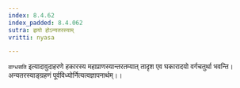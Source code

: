 ```yaml
---
index: 8.4.62
index_padded: 8.4.062
sutra: झयो होऽन्यतरस्याम्
vritti: nyasa

---
```

`वाग्धसति` इत्यादावुदाहरणे हकारस्य महाप्राणस्यान्तरतम्यात् तादृश एव घकारादयो वर्गचतुर्था भवन्ति।
अन्यतरस्याङ्ग्रहणं पूर्वविध्योर्नित्यत्वज्ञापनार्थम्।।